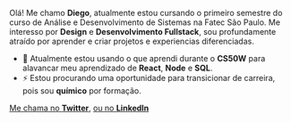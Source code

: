 Olá! Me chamo **Diego**, atualmente estou cursando o primeiro semestre do curso de Análise e Desenvolvimento de Sistemas na Fatec São Paulo. Me interesso por **Design** e **Desenvolvimento Fullstack**, sou profundamente atraído por aprender e criar projetos e experiencias diferenciadas.

- 🌱 Atualmente estou usando o que aprendi durante o **CS50W** para alavancar meu aprendizado de **React**, **Node** e **SQL**.
- ⚡ Estou procurando uma oportunidade para transicionar de carreira, pois sou **químico** por formação.

[Me chama no **Twitter**](https://twitter.com/DiegoPa49269521), [ou no **LinkedIn**](https://www.linkedin.com/in/diegopaula/)
